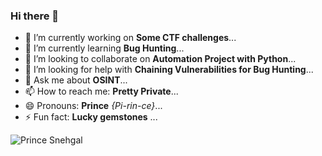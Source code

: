 ### Hi there 👋

- 🔭 I’m currently working on  <b>Some CTF challenges</b>...
- 🌱 I’m currently learning <b>Bug Hunting</b>...
- 👯 I’m looking to collaborate on <b>Automation Project with Python</b>...
- 🤔 I’m looking for help with <b>Chaining Vulnerabilities for Bug Hunting</b>...
- 💬 Ask me about <b>OSINT</b>...
- 📫 How to reach me: <b>Pretty Private</b>...
- 😄 Pronouns: <b>Prince</b> <i>{Pi-rin-ce}</i>...
- ⚡ Fun fact: <b>Lucky gemstones</b> ...
<p align="left"> <img src=https://github-readme-stats.vercel.app/api?username=prisnelov&show_icons=true alt="Prince Snehgal" /> </p>
